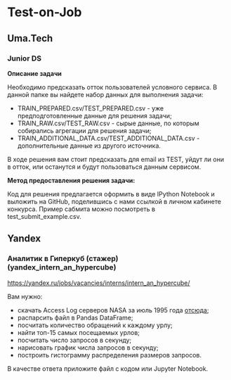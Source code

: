 # Test-on-Job

## Uma.Tech
### Junior DS

**Описание задачи**

Необходимо предсказать отток пользователей условного сервиса.
В данной папке вы найдете набор данных для выполнения задачи:
* TRAIN_PREPARED.csv/TEST_PREPARED.csv - уже предподготовленные данные для решения задачи;
* TRAIN_RAW.csv/TEST_RAW.csv - сырые данные, по которым собирались агрегации для решения задачи;
* TRAIN_ADDITIONAL_DATA.csv/TEST_ADDITIONAL_DATA.csv - дополнительные данные из другого источника.

В ходе решения вам стоит предсказать для email из TEST, уйдут ли они в отток, или останутся и будут
пользоваться данным сервисом.

**Метод предоставления решения задачи:**

Код для решения предлагается оформить в виде IPython Notebook и выложить на GitHub,
поделившись с нами ссылкой в личном кабинете конкурса.
Пример сабмита можно посмотреть в test_submit_example.csv.

## Yandex
### Аналитик в Гиперкуб (стажер) (yandex_intern_an_hypercube)
https://yandex.ru/jobs/vacancies/interns/intern_an_hypercube/

Вам нужно:
+ скачать Access Log серверов NASA за июль 1995 года [отсюда](https://yadi.sk/d/JPx8Chjc6hLHNg);
+ распарсить файл в Pandas DataFrame;
+ посчитать количество обращений к каждому урлу;
+ найти топ-15 самых посещаемых урлов;
+ посчитать число запросов в секунду;
+ нарисовать график числа запросов в секунду;
+ построить гистограмму распределения размеров запросов.

В качестве ответа приложите файл с кодом или Jupyter Notebook.
